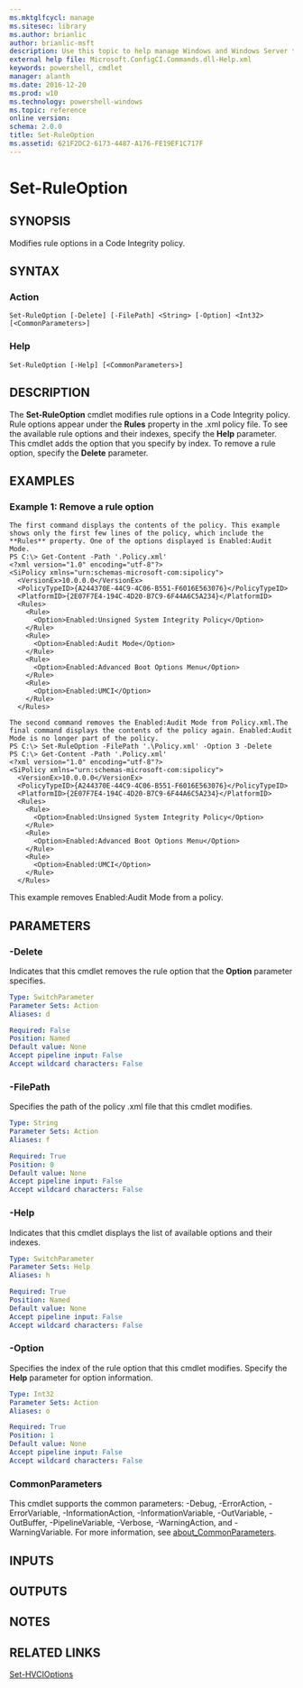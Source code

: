 ```yaml
---
ms.mktglfcycl: manage
ms.sitesec: library
ms.author: brianlic
author: brianlic-msft
description: Use this topic to help manage Windows and Windows Server technologies with Windows PowerShell.
external help file: Microsoft.ConfigCI.Commands.dll-Help.xml
keywords: powershell, cmdlet
manager: alanth
ms.date: 2016-12-20
ms.prod: w10
ms.technology: powershell-windows
ms.topic: reference
online version: 
schema: 2.0.0
title: Set-RuleOption
ms.assetid: 621F2DC2-6173-4487-A176-FE19EF1C717F
---
```


# Set-RuleOption

## SYNOPSIS
Modifies rule options in a Code Integrity policy.

## SYNTAX

### Action
```
Set-RuleOption [-Delete] [-FilePath] <String> [-Option] <Int32> [<CommonParameters>]
```

### Help
```
Set-RuleOption [-Help] [<CommonParameters>]
```

## DESCRIPTION
The **Set-RuleOption** cmdlet modifies rule options in a Code Integrity policy.
Rule options appear under the **Rules** property in the .xml policy file.
To see the available rule options and their indexes, specify the **Help** parameter.
This cmdlet adds the option that you specify by index.
To remove a rule option, specify the **Delete** parameter.

## EXAMPLES

### Example 1: Remove a rule option
```
The first command displays the contents of the policy. This example shows only the first few lines of the policy, which include the **Rules** property. One of the options displayed is Enabled:Audit Mode.
PS C:\> Get-Content -Path '.Policy.xml'
<?xml version="1.0" encoding="utf-8"?>
<SiPolicy xmlns="urn:schemas-microsoft-com:sipolicy">
  <VersionEx>10.0.0.0</VersionEx>
  <PolicyTypeID>{A244370E-44C9-4C06-B551-F6016E563076}</PolicyTypeID>
  <PlatformID>{2E07F7E4-194C-4D20-B7C9-6F44A6C5A234}</PlatformID>
  <Rules>
    <Rule>
      <Option>Enabled:Unsigned System Integrity Policy</Option>
    </Rule>
    <Rule>
      <Option>Enabled:Audit Mode</Option>
    </Rule>
    <Rule>
      <Option>Enabled:Advanced Boot Options Menu</Option>
    </Rule>
    <Rule>
      <Option>Enabled:UMCI</Option>
    </Rule>
  </Rules>

The second command removes the Enabled:Audit Mode from Policy.xml.The final command displays the contents of the policy again. Enabled:Audit Mode is no longer part of the policy.
PS C:\> Set-RuleOption -FilePath '.\Policy.xml' -Option 3 -Delete 
PS C:\> Get-Content -Path '.Policy.xml'
<?xml version="1.0" encoding="utf-8"?>
<SiPolicy xmlns="urn:schemas-microsoft-com:sipolicy">
  <VersionEx>10.0.0.0</VersionEx>
  <PolicyTypeID>{A244370E-44C9-4C06-B551-F6016E563076}</PolicyTypeID>
  <PlatformID>{2E07F7E4-194C-4D20-B7C9-6F44A6C5A234}</PlatformID>
  <Rules>
    <Rule>
      <Option>Enabled:Unsigned System Integrity Policy</Option>
    </Rule>
    <Rule>
      <Option>Enabled:Advanced Boot Options Menu</Option>
    </Rule>
    <Rule>
      <Option>Enabled:UMCI</Option>
    </Rule>
  </Rules>
```

This example removes Enabled:Audit Mode from a policy.

## PARAMETERS

### -Delete
Indicates that this cmdlet removes the rule option that the **Option** parameter specifies.

```yaml
Type: SwitchParameter
Parameter Sets: Action
Aliases: d

Required: False
Position: Named
Default value: None
Accept pipeline input: False
Accept wildcard characters: False
```

### -FilePath
Specifies the path of the policy .xml file that this cmdlet modifies.

```yaml
Type: String
Parameter Sets: Action
Aliases: f

Required: True
Position: 0
Default value: None
Accept pipeline input: False
Accept wildcard characters: False
```

### -Help
Indicates that this cmdlet displays the list of available options and their indexes.

```yaml
Type: SwitchParameter
Parameter Sets: Help
Aliases: h

Required: True
Position: Named
Default value: None
Accept pipeline input: False
Accept wildcard characters: False
```

### -Option
Specifies the index of the rule option that this cmdlet modifies.
Specify the **Help** parameter for option information.

```yaml
Type: Int32
Parameter Sets: Action
Aliases: o

Required: True
Position: 1
Default value: None
Accept pipeline input: False
Accept wildcard characters: False
```

### CommonParameters
This cmdlet supports the common parameters: -Debug, -ErrorAction, -ErrorVariable, -InformationAction, -InformationVariable, -OutVariable, -OutBuffer, -PipelineVariable, -Verbose, -WarningAction, and -WarningVariable. For more information, see [about_CommonParameters](http://go.microsoft.com/fwlink/?LinkID=113216).

## INPUTS

## OUTPUTS

## NOTES

## RELATED LINKS

[Set-HVCIOptions](./Set-HVCIOptions.md)

